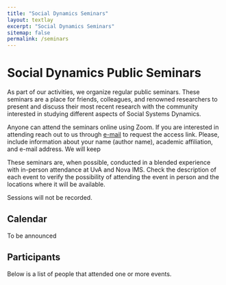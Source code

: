 ```yaml
---
title: "Social Dynamics Seminars"
layout: textlay
excerpt: "Social Dynamics Seminars"
sitemap: false
permalink: /seminars
---
```


# Social Dynamics Public Seminars

As part of our activities, we organize regular public seminars.
These seminars are a place for friends, colleagues, and renowned researchers to present and discuss their most recent research with the community interested in studying different aspects of Social Systems Dynamics.

Anyone can attend the seminars online using Zoom. 
If you are interested in attending reach out to us through <a href = "mailto: fpinheiro@novaims.unl.pt,v.v.vasconcelos@uva.nl">e-mail</a> to request the access link.
Please, include information about your name (author name), academic affiliation, and e-mail address.
We will keep 

These seminars are, when possible, conducted in a blended experience with in-person attendance at UvA and Nova IMS.
Check the description of each event to verify the possibility of attending the event in person and the locations where it will be available.

Sessions will not be recorded.

## Calendar

To be announced


## Participants

Below is a list of people that attended one or more events.